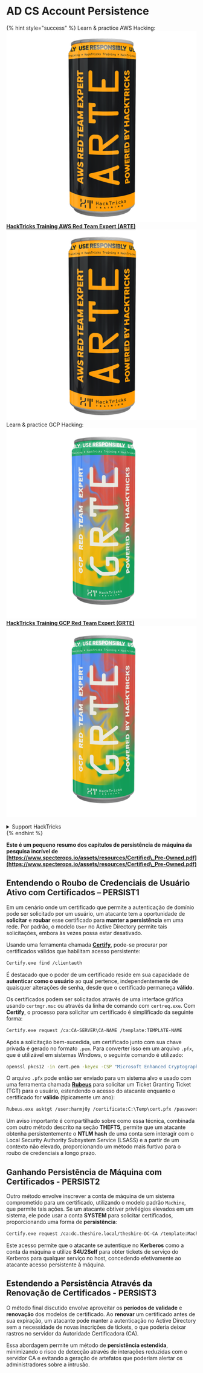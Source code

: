 # AD CS Account Persistence

{% hint style="success" %}
Learn & practice AWS Hacking:<img src="/.gitbook/assets/arte.png" alt="" data-size="line">[**HackTricks Training AWS Red Team Expert (ARTE)**](https://training.hacktricks.xyz/courses/arte)<img src="/.gitbook/assets/arte.png" alt="" data-size="line">\
Learn & practice GCP Hacking: <img src="/.gitbook/assets/grte.png" alt="" data-size="line">[**HackTricks Training GCP Red Team Expert (GRTE)**<img src="/.gitbook/assets/grte.png" alt="" data-size="line">](https://training.hacktricks.xyz/courses/grte)

<details>

<summary>Support HackTricks</summary>

* Check the [**subscription plans**](https://github.com/sponsors/carlospolop)!
* **Join the** 💬 [**Discord group**](https://discord.gg/hRep4RUj7f) or the [**telegram group**](https://t.me/peass) or **follow** us on **Twitter** 🐦 [**@hacktricks\_live**](https://twitter.com/hacktricks\_live)**.**
* **Share hacking tricks by submitting PRs to the** [**HackTricks**](https://github.com/carlospolop/hacktricks) and [**HackTricks Cloud**](https://github.com/carlospolop/hacktricks-cloud) github repos.

</details>
{% endhint %}

**Este é um pequeno resumo dos capítulos de persistência de máquina da pesquisa incrível de [https://www.specterops.io/assets/resources/Certified\_Pre-Owned.pdf](https://www.specterops.io/assets/resources/Certified\_Pre-Owned.pdf)**

## **Entendendo o Roubo de Credenciais de Usuário Ativo com Certificados – PERSIST1**

Em um cenário onde um certificado que permite a autenticação de domínio pode ser solicitado por um usuário, um atacante tem a oportunidade de **solicitar** e **roubar** esse certificado para **manter a persistência** em uma rede. Por padrão, o modelo `User` no Active Directory permite tais solicitações, embora às vezes possa estar desativado.

Usando uma ferramenta chamada [**Certify**](https://github.com/GhostPack/Certify), pode-se procurar por certificados válidos que habilitam acesso persistente:
```bash
Certify.exe find /clientauth
```
É destacado que o poder de um certificado reside em sua capacidade de **autenticar como o usuário** ao qual pertence, independentemente de quaisquer alterações de senha, desde que o certificado permaneça **válido**.

Os certificados podem ser solicitados através de uma interface gráfica usando `certmgr.msc` ou através da linha de comando com `certreq.exe`. Com **Certify**, o processo para solicitar um certificado é simplificado da seguinte forma:
```bash
Certify.exe request /ca:CA-SERVER\CA-NAME /template:TEMPLATE-NAME
```
Após a solicitação bem-sucedida, um certificado junto com sua chave privada é gerado no formato `.pem`. Para converter isso em um arquivo `.pfx`, que é utilizável em sistemas Windows, o seguinte comando é utilizado:
```bash
openssl pkcs12 -in cert.pem -keyex -CSP "Microsoft Enhanced Cryptographic Provider v1.0" -export -out cert.pfx
```
O arquivo `.pfx` pode então ser enviado para um sistema alvo e usado com uma ferramenta chamada [**Rubeus**](https://github.com/GhostPack/Rubeus) para solicitar um Ticket Granting Ticket (TGT) para o usuário, estendendo o acesso do atacante enquanto o certificado for **válido** (tipicamente um ano):
```bash
Rubeus.exe asktgt /user:harmj0y /certificate:C:\Temp\cert.pfx /password:CertPass!
```
Um aviso importante é compartilhado sobre como essa técnica, combinada com outro método descrito na seção **THEFT5**, permite que um atacante obtenha persistentemente o **NTLM hash** de uma conta sem interagir com o Local Security Authority Subsystem Service (LSASS) e a partir de um contexto não elevado, proporcionando um método mais furtivo para o roubo de credenciais a longo prazo.

## **Ganhando Persistência de Máquina com Certificados - PERSIST2**

Outro método envolve inscrever a conta de máquina de um sistema comprometido para um certificado, utilizando o modelo padrão `Machine`, que permite tais ações. Se um atacante obtiver privilégios elevados em um sistema, ele pode usar a conta **SYSTEM** para solicitar certificados, proporcionando uma forma de **persistência**:
```bash
Certify.exe request /ca:dc.theshire.local/theshire-DC-CA /template:Machine /machine
```
Este acesso permite que o atacante se autentique no **Kerberos** como a conta da máquina e utilize **S4U2Self** para obter tickets de serviço do Kerberos para qualquer serviço no host, concedendo efetivamente ao atacante acesso persistente à máquina.

## **Estendendo a Persistência Através da Renovação de Certificados - PERSIST3**

O método final discutido envolve aproveitar os **períodos de validade** e **renovação** dos modelos de certificado. Ao **renovar** um certificado antes de sua expiração, um atacante pode manter a autenticação no Active Directory sem a necessidade de novas inscrições de tickets, o que poderia deixar rastros no servidor da Autoridade Certificadora (CA).

Essa abordagem permite um método de **persistência estendida**, minimizando o risco de detecção através de interações reduzidas com o servidor CA e evitando a geração de artefatos que poderiam alertar os administradores sobre a intrusão.
